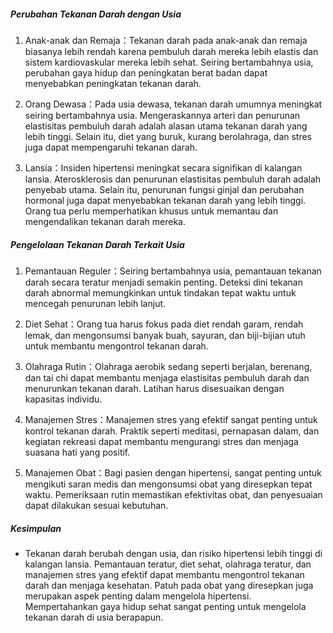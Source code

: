 ##### Perubahan Tekanan Darah dengan Usia

1. Anak-anak dan Remaja：Tekanan darah pada anak-anak dan remaja biasanya lebih rendah karena pembuluh darah mereka lebih elastis dan sistem kardiovaskular mereka lebih sehat. Seiring bertambahnya usia, perubahan gaya hidup dan peningkatan berat badan dapat menyebabkan peningkatan tekanan darah.

2. Orang Dewasa：Pada usia dewasa, tekanan darah umumnya meningkat seiring bertambahnya usia. Mengeraskannya arteri dan penurunan elastisitas pembuluh darah adalah alasan utama tekanan darah yang lebih tinggi. Selain itu, diet yang buruk, kurang berolahraga, dan stres juga dapat mempengaruhi tekanan darah.

3. Lansia：Insiden hipertensi meningkat secara signifikan di kalangan lansia. Aterosklerosis dan penurunan elastisitas pembuluh darah adalah penyebab utama. Selain itu, penurunan fungsi ginjal dan perubahan hormonal juga dapat menyebabkan tekanan darah yang lebih tinggi. Orang tua perlu memperhatikan khusus untuk memantau dan mengendalikan tekanan darah mereka.

##### Pengelolaan Tekanan Darah Terkait Usia

1. Pemantauan Reguler：Seiring bertambahnya usia, pemantauan tekanan darah secara teratur menjadi semakin penting. Deteksi dini tekanan darah abnormal memungkinkan untuk tindakan tepat waktu untuk mencegah penurunan lebih lanjut.

2. Diet Sehat：Orang tua harus fokus pada diet rendah garam, rendah lemak, dan mengonsumsi banyak buah, sayuran, dan biji-bijian utuh untuk membantu mengontrol tekanan darah.

3. Olahraga Rutin：Olahraga aerobik sedang seperti berjalan, berenang, dan tai chi dapat membantu menjaga elastisitas pembuluh darah dan menurunkan tekanan darah. Latihan harus disesuaikan dengan kapasitas individu.

4. Manajemen Stres：Manajemen stres yang efektif sangat penting untuk kontrol tekanan darah. Praktik seperti meditasi, pernapasan dalam, dan kegiatan rekreasi dapat membantu mengurangi stres dan menjaga suasana hati yang positif.

5. Manajemen Obat：Bagi pasien dengan hipertensi, sangat penting untuk mengikuti saran medis dan mengonsumsi obat yang diresepkan tepat waktu. Pemeriksaan rutin memastikan efektivitas obat, dan penyesuaian dapat dilakukan sesuai kebutuhan.

##### Kesimpulan
* Tekanan darah berubah dengan usia, dan risiko hipertensi lebih tinggi di kalangan lansia. Pemantauan teratur, diet sehat, olahraga teratur, dan manajemen stres yang efektif dapat membantu mengontrol tekanan darah dan menjaga kesehatan. Patuh pada obat yang diresepkan juga merupakan aspek penting dalam mengelola hipertensi. Mempertahankan gaya hidup sehat sangat penting untuk mengelola tekanan darah di usia berapapun.